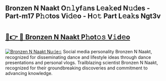 ## Bronzen N Naakt O𝚗𝚕yf𝚊ns L𝚎a𝚔ed N𝚞𝚍es - Part-m17 P𝚑𝚘tos Vi𝚍𝚎o - H𝚘𝚝 Part L𝚎a𝚔s Ngt3v

# <h2><a href="http://kfeeq5l.oniu.top/?m=Bronzen+N+Naakt">🔗👉 🔴 Bronzen N Naakt P𝚑ot𝚘𝚜 V𝚒d𝚎o</a></h2>

[![Bronzen N Naakt Nu𝚍e𝚜](https://i.imgur.com/0qMVB7G.gif)](http://kfeeq5l.oniu.top/?m=Bronzen+N+Naakt)
Social media personality Bronzen N Naakt, recognized for disseminating dance and lifestyle ideas through dance presentations and personal vlogs. Trailblazing scientist Bronzen N Naakt, recognized for their groundbreaking discoveries and commitment to advancing knowledge.  
